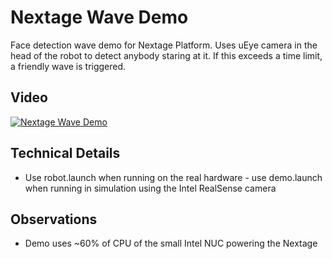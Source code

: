 # Nextage Wave Demo
Face detection wave demo for Nextage Platform. Uses uEye camera in the head of the robot to detect anybody staring at it. If this exceeds a time limit, a friendly wave is triggered.

## Video
[![Nextage Wave Demo](http://img.youtube.com/vi/-q6xLpI4pFU/0.jpg)](https://www.youtube.com/watch?v=-q6xLpI4pFU&feature=youtu.be "Nextage Video")

## Technical Details
* Use robot.launch when running on the real hardware - use demo.launch when running in simulation using the Intel RealSense camera

## Observations
* Demo uses ~60% of CPU of the small Intel NUC powering the Nextage

